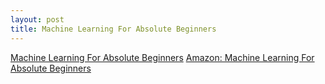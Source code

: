 ```yaml
---
layout: post
title: Machine Learning For Absolute Beginners
---
```

[Machine Learning For Absolute Beginners](../images/MLForAbsoluteBeginners.jpg)
[Amazon: Machine Learning For Absolute Beginners](https://www.amazon.com/Machine-Learning-Absolute-Beginners-Introduction-ebook/dp/B06VXKBLNG)
